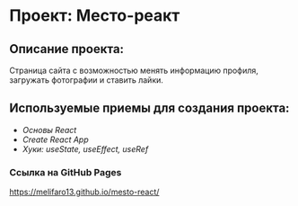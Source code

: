 # Проект: Место-реакт

## Описание проекта:
Страница сайта с возможностью менять информацию профиля, загружать фотографии и ставить лайки.

## Используемые приемы для создания проекта:
+ *Основы React*
+ *Create React App*
+ *Хуки: useState, useEffect, useRef*


### Ссылка на GitHub Pages
https://melifaro13.github.io/mesto-react/
